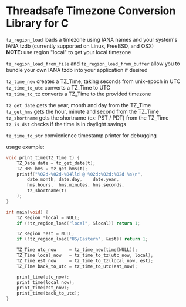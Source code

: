 # Threadsafe Timezone Conversion Library for C

`tz_region_load` loads a timezone using IANA names and your system's IANA tzdb (currently supported on Linux, FreeBSD, and OSX)  
**NOTE:** use region "local" to get your local timezone  

`tz_region_load_from_file` and `tz_region_load_from_buffer` allow you to bundle your own IANA tzdb into your application if desired  

`tz_time_new`    creates a TZ_Time, taking seconds from unix-epoch in UTC  
`tz_time_to_utc` converts a TZ_Time to UTC  
`tz_time_to_tz`  converts a TZ_Time to the provided timezone  

`tz_get_date`  gets the year, month and day from the TZ_Time  
`tz_get_hms`   gets the hour, minute and second from the TZ_Time  
`tz_shortname` gets the shortname (ex: PST / PDT) from the TZ_Time  
`tz_is_dst`    checks if the time is in daylight savings  

`tz_time_to_str` convienience timestamp printer for debugging  

usage example:
```C
void print_time(TZ_Time t) {
	TZ_Date date = tz_get_date(t);
	TZ_HMS hms = tz_get_hms(t);
	printf("%02d-%02d-%04lld @ %02d:%02d:%02d %s\n",
		date.month, date.day,    date.year,
		hms.hours,  hms.minutes, hms.seconds,
		tz_shortname(t)
	);
}

int main(void) {
	TZ_Region *local = NULL;
	if (!tz_region_load("local", &local)) return 1;

	TZ_Region *est = NULL;
	if (!tz_region_load("US/Eastern", &est)) return 1;

	TZ_Time utc_now     = tz_time_new(time(NULL));
	TZ_Time local_now   = tz_time_to_tz(utc_now, local);
	TZ_Time est_now     = tz_time_to_tz(local_now, est);
	TZ_Time back_to_utc = tz_time_to_utc(est_now);

	print_time(utc_now);
	print_time(local_now);
	print_time(est_now);
	print_time(back_to_utc);
}
```
